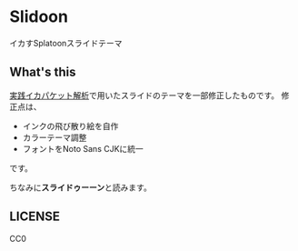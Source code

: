 # Slidoon
イカすSplatoonスライドテーマ

## What's this
[実践イカパケット解析](http://www.slideshare.net/mzyy94/packetoon)で用いたスライドのテーマを一部修正したものです。
修正点は、

- インクの飛び散り絵を自作
- カラーテーマ調整
- フォントをNoto Sans CJKに統一

です。

ちなみに**スライドゥーーン**と読みます。


## LICENSE
CC0
